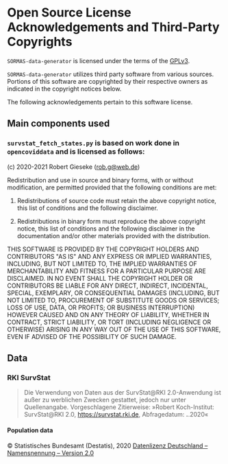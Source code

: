 # Open Source License Acknowledgements and Third-Party Copyrights

`SORMAS-data-generator` is licensed under the terms of the [GPLv3](./LICENSE).

`SORMAS-data-generator` utilizes third party software from various sources. Portions of this software are copyrighted by their
respective owners as indicated in the copyright notices below.

The following acknowledgements pertain to this software license.

## Main components used

### `survstat_fetch_states.py` is based on work done in `opencoviddata` and is licensed as follows:

(c) 2020-2021 Robert Gieseke (rob.g@web.de)

Redistribution and use in source and binary forms, with or without modification, are permitted provided that the
following conditions are met:

1. Redistributions of source code must retain the above copyright notice, this list of conditions and the following
   disclaimer.

2. Redistributions in binary form must reproduce the above copyright notice, this list of conditions and the following
   disclaimer in the documentation and/or other materials provided with the distribution.

THIS SOFTWARE IS PROVIDED BY THE COPYRIGHT HOLDERS AND CONTRIBUTORS "AS IS" AND ANY EXPRESS OR IMPLIED WARRANTIES,
INCLUDING, BUT NOT LIMITED TO, THE IMPLIED WARRANTIES OF MERCHANTABILITY AND FITNESS FOR A PARTICULAR PURPOSE ARE
DISCLAIMED. IN NO EVENT SHALL THE COPYRIGHT HOLDER OR CONTRIBUTORS BE LIABLE FOR ANY DIRECT, INDIRECT, INCIDENTAL,
SPECIAL, EXEMPLARY, OR CONSEQUENTIAL DAMAGES (INCLUDING, BUT NOT LIMITED TO, PROCUREMENT OF SUBSTITUTE GOODS OR
SERVICES; LOSS OF USE, DATA, OR PROFITS; OR BUSINESS INTERRUPTION) HOWEVER CAUSED AND ON ANY THEORY OF LIABILITY,
WHETHER IN CONTRACT, STRICT LIABILITY, OR TORT (INCLUDING NEGLIGENCE OR OTHERWISE) ARISING IN ANY WAY OUT OF THE USE OF
THIS SOFTWARE, EVEN IF ADVISED OF THE POSSIBILITY OF SUCH DAMAGE.

## Data

### RKI SurvStat

> Die Verwendung von Daten aus der SurvStat@RKI 2.0-Anwendung ist außer zu werblichen Zwecken gestattet, jedoch nur unter Quellenangabe.
> Vorgeschlagene Zitierweise:
> »Robert Koch-Institut: SurvStat@RKI 2.0, https://survstat.rki.de, Abfragedatum: **.**.2020«

#### Population data

© Statistisches Bundesamt (Destatis), 2020
[Datenlizenz Deutschland – Namensnennung – Version 2.0](https://www.destatis.de/DE/Service/Impressum/copyright-genesis-online.html)
